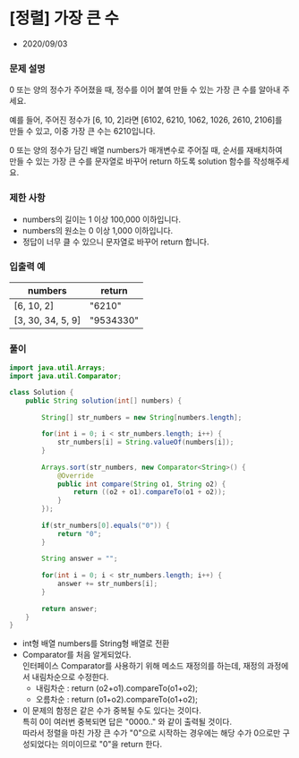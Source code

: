 # [정렬] 가장 큰 수

* 2020/09/03

### **문제 설명**

0 또는 양의 정수가 주어졌을 때, 정수를 이어 붙여 만들 수 있는 가장 큰 수를 알아내 주세요.

예를 들어, 주어진 정수가 [6, 10, 2]라면 [6102, 6210, 1062, 1026, 2610, 2106]를 만들 수 있고, 이중 가장 큰 수는 6210입니다.

0 또는 양의 정수가 담긴 배열 numbers가 매개변수로 주어질 때, 순서를 재배치하여 만들 수 있는 가장 큰 수를 문자열로 바꾸어 return 하도록 solution 함수를 작성해주세요.

### 제한 사항

- numbers의 길이는 1 이상 100,000 이하입니다.
- numbers의 원소는 0 이상 1,000 이하입니다.
- 정답이 너무 클 수 있으니 문자열로 바꾸어 return 합니다.

### 입출력 예

|numbers|return|
|------|---|
|[6, 10, 2]|"6210"|
|[3, 30, 34, 5, 9]|"9534330"|

### 풀이

```java
import java.util.Arrays;
import java.util.Comparator;

class Solution {
    public String solution(int[] numbers) {
        
        String[] str_numbers = new String[numbers.length];
        
        for(int i = 0; i < str_numbers.length; i++) {
            str_numbers[i] = String.valueOf(numbers[i]);
        }
        
        Arrays.sort(str_numbers, new Comparator<String>() {
            @Override
            public int compare(String o1, String o2) {
                return ((o2 + o1).compareTo(o1 + o2));
            }
        });
        
        if(str_numbers[0].equals("0")) {
            return "0";
        }
        
        String answer = "";
        
        for(int i = 0; i < str_numbers.length; i++) {
            answer += str_numbers[i];
        }
        
        return answer;
    }
}
```

- int형 배열 numbers를 String형 배열로 전환
- Comparator를 처음 알게되었다.  
인터페이스 Comparator를 사용하기 위해 메소드 재정의를 하는데, 재정의 과정에서 내림차순으로 수정한다.
    * 내림차순 : return (o2+o1).compareTo(o1+o2);
    * 오름차순 : return (o1+o2).compareTo(o1+o2);
- 이 문제의 함정은 같은 수가 중복될 수도 있다는 것이다.  
특히 0이 여러번 중복되면 답은 "0000.." 와 같이 출력될 것이다.  
따라서 정렬을 마친 가장 큰 수가 "0"으로 시작하는 경우에는 해당 수가 0으로만 구성되었다는 의미이므로 "0"을 return 한다.
